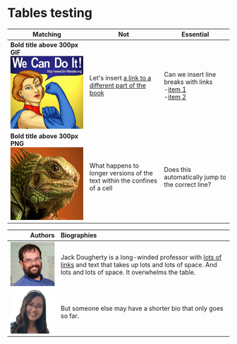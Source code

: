 # Tables testing

| Matching | Not | Essential |
| --- | --- | --- |
| **Bold title above 300px GIF** ![](we-can-300.gif) | Let's insert [a link to a different part of the book](/youtube/README.md "Youtube chapter") | Can we insert line breaks with links <br>-[item 1](http://google.com)<br>-[item 2](http://google.com) |
| **Bold title above 300px PNG** ![](lizard-300.png)  | What happens to longer versions of the text within the confines of a cell | Does this automatically jump to the correct line? |




| Authors | Biographies |
| ---: | :--- |
| ![](DoughertyJack-200.jpg) | Jack Dougherty is a long-winded professor with [lots of links](http://bit.ly/jackdougherty) and text that takes up lots and lots of space. And lots and lots of space. It overwhelms the table.|
| ![](LamStacy-200.jpg) | But someone else may have a shorter bio that only goes so far.|

